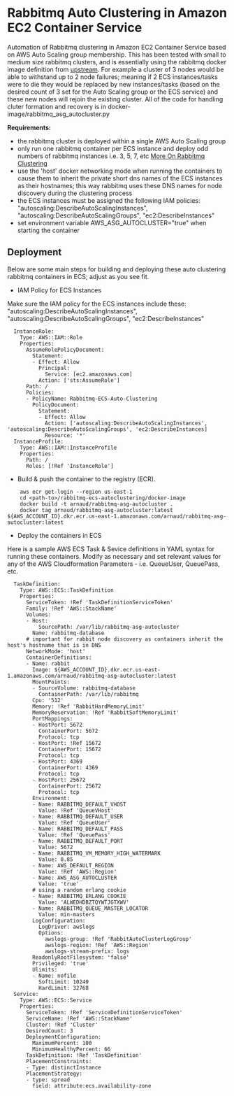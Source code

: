 Rabbitmq Auto Clustering in Amazon EC2 Container Service
========================================================

Automation of Rabbitmq clustering in Amazon EC2 Container Service based on AWS Auto Scaling group membership. This has been tested with small to medium size rabbitmq clusters, and is essentially using the rabbitmq docker image definition from [upstream](https://github.com/docker-library/rabbitmq/blob/4761fd0c03b8ca4e81967019e564d0659e4b7b74/3.6/debian/Dockerfile). For example a cluster of 3 nodes would be able to withstand up to 2 node failures; meaning if 2 ECS instances/tasks were to die they would be replaced by new instances/tasks (based on the desired count of 3 set for the Auto Scaling group or the ECS service) and these new nodes will rejoin the existing cluster. All of the code for handling cluter formation and recovery is in docker-image/rabbitmq_asg_autocluster.py

**Requirements:**

- the rabbitmq cluster is deployed within a single AWS Auto Scaling group
- only run one rabbitmq container per ECS instance and deploy odd numbers of rabbitmq instances i.e. 3, 5, 7, etc [More On Rabbitmq Clustering](https://www.rabbitmq.com/clustering.html)
- use the 'host' docker networking mode when running the containers to cause them to inherit the private short dns names of the ECS instances as their hostnames; this way rabbitmq
uses these DNS names for node discovery during the clustering process
- the ECS instances must be assigned the following IAM policies:
"autoscaling:DescribeAutoScalingInstances",
"autoscaling:DescribeAutoScalingGroups",
"ec2:DescribeInstances"
- set environment variable AWS_ASG_AUTOCLUSTER="true" when starting the container


Deployment
----------
Below are some main steps for building and deploying these auto clustering rabbitmq containers in ECS; adjust as you see fit.

- IAM Policy for ECS Instances

Make sure the IAM policy for the ECS instances include these: "autoscaling:DescribeAutoScalingInstances", "autoscaling:DescribeAutoScalingGroups", "ec2:DescribeInstances"

```
  InstanceRole:
    Type: AWS::IAM::Role
    Properties:
      AssumeRolePolicyDocument:
        Statement:
        - Effect: Allow
          Principal:
            Service: [ec2.amazonaws.com]
          Action: ['sts:AssumeRole']
      Path: /
      Policies:
      - PolicyName: Rabbitmq-ECS-Auto-Clustering
        PolicyDocument:
          Statement:
          - Effect: Allow
            Action: ['autoscaling:DescribeAutoScalingInstances', 'autoscaling:DescribeAutoScalingGroups', 'ec2:DescribeInstances]
            Resource: '*'
  InstanceProfile:
    Type: AWS::IAM::InstanceProfile
    Properties:
      Path: /
      Roles: [!Ref 'InstanceRole']
```


- Build & push the container to the registry (ECR).

```
    aws ecr get-login --region us-east-1
    cd <path-to>/rabbitmq-ecs-autoclustering/docker-image
    docker build -t arnaud/rabbitmq-asg-autocluster .
    docker tag arnaud/rabbitmq-asg-autocluster:latest ${AWS_ACCOUNT_ID}.dkr.ecr.us-east-1.amazonaws.com/arnaud/rabbitmq-asg-autocluster:latest

```
- Deploy the containers in ECS

Here is a sample AWS ECS Task & Sevice definitions in YAML syntax for running these containers. Modify as necessary and set relevant values for any of the AWS Cloudformation Parameters - i.e. QueueUser, QueuePass, etc. 

```
  TaskDefinition:
    Type: AWS::ECS::TaskDefinition
    Properties:
      ServiceToken: !Ref 'TaskDefinitionServiceToken'
      Family: !Ref 'AWS::StackName'
      Volumes:
      - Host:
          SourcePath: /var/lib/rabbitmq-asg-autocluster
        Name: rabbitmq-database
      # important for rabbit node discovery as containers inherit the host's hostname that is in DNS 
      NetworkMode: 'host'
      ContainerDefinitions:
      - Name: rabbit
        Image: ${AWS_ACCOUNT_ID}.dkr.ecr.us-east-1.amazonaws.com/arnaud/rabbitmq-asg-autocluster:latest
        MountPoints:
        - SourceVolume: rabbitmq-database
          ContainerPath: /var/lib/rabbitmq
        Cpu: '512'
        Memory: !Ref 'RabbitHardMemoryLimit'
        MemoryReservation: !Ref 'RabbitSoftMemoryLimit'
        PortMappings:
        - HostPort: 5672
          ContainerPort: 5672
          Protocol: tcp
        - HostPort: !Ref 15672
          ContainerPort: 15672
          Protocol: tcp
        - HostPort: 4369
          ContainerPort: 4369
          Protocol: tcp
        - HostPort: 25672
          ContainerPort: 25672
          Protocol: tcp
        Environment:
        - Name: RABBITMQ_DEFAULT_VHOST
          Value: !Ref 'QueueVHost'
        - Name: RABBITMQ_DEFAULT_USER
          Value: !Ref 'QueueUser'
        - Name: RABBITMQ_DEFAULT_PASS
          Value: !Ref 'QueuePass'
        - Name: RABBITMQ_DEFAULT_PORT
          Value: 5672
        - Name: RABBITMQ_VM_MEMORY_HIGH_WATERMARK
          Value: 0.85
        - Name: AWS_DEFAULT_REGION
          Value: !Ref 'AWS::Region'
        - Name: AWS_ASG_AUTOCLUSTER
          Value: 'true'
        # using a random erlang cookie
        - Name: RABBITMQ_ERLANG_COOKIE
          Value: 'ALWEDHDBZTQYWTJGTXWV'
        - Name: RABBITMQ_QUEUE_MASTER_LOCATOR
          Value: min-masters       
        LogConfiguration:
          LogDriver: awslogs
          Options:
            awslogs-group: !Ref 'RabbitAutoClusterLogGroup'
            awslogs-region: !Ref 'AWS::Region'
            awslogs-stream-prefix: logs
        ReadonlyRootFilesystem: 'false'
        Privileged: 'true'
        Ulimits:
        - Name: nofile
          SoftLimit: 10240
          HardLimit: 32768
  Service:
    Type: AWS::ECS::Service
    Properties:
      ServiceToken: !Ref 'ServiceDefinitionServiceToken'
      ServiceName: !Ref 'AWS::StackName'
      Cluster: !Ref 'Cluster'
      DesiredCount: 3
      DeploymentConfiguration:
        MaximumPercent: 100
        MinimumHealthyPercent: 66
      TaskDefinition: !Ref 'TaskDefinition'
      PlacementConstraints:
      - Type: distinctInstance
      PlacementStrategy:
      - type: spread
        field: attribute:ecs.availability-zone
```